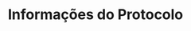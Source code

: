 ---
title: "Informações do Protocolo"
url: /pt/java/informacoes-do-protocolo/
weight: 170
type: docs
---
